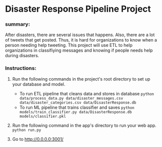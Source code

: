 # Disaster Response Pipeline Project

### summary:
After disasters, there are several issues that happens. Also, there are a lot of tweets that get posted. Thus, it is hard for organizations to know when a person needing help tweeting. This project will use ETL to help organizations in classifiying messages and knowing if people needs help during disasters.

### Instructions:
1. Run the following commands in the project's root directory to set up your database and model.

    - To run ETL pipeline that cleans data and stores in database
        `python data/process_data.py data/disaster_messages.csv data/disaster_categories.csv data/DisasterResponse.db`
    - To run ML pipeline that trains classifier and saves
        `python models/train_classifier.py data/DisasterResponse.db models/classifier.pkl`

2. Run the following command in the app's directory to run your web app.
    `python run.py`

3. Go to http://0.0.0.0:3001/
